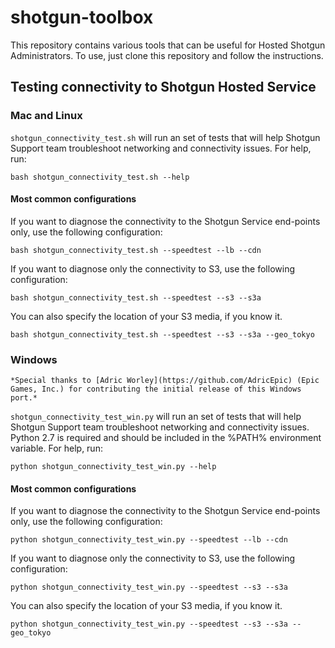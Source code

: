 # shotgun-toolbox
This repository contains various tools that can be useful for Hosted Shotgun Administrators. To use, just clone this
repository and follow the instructions.

## Testing connectivity to Shotgun Hosted Service

### Mac and Linux
`shotgun_connectivity_test.sh` will run an set of tests that will help Shotgun Support team troubleshoot networking
and connectivity issues. For help, run:

    bash shotgun_connectivity_test.sh --help
    
#### Most common configurations
If you want to diagnose the connectivity to the Shotgun Service end-points only, use the following configuration:

    bash shotgun_connectivity_test.sh --speedtest --lb --cdn

If you want to diagnose only the connectivity to S3, use the following configuration:

    bash shotgun_connectivity_test.sh --speedtest --s3 --s3a
    
You can also specify the location of your S3 media, if you know it.

    bash shotgun_connectivity_test.sh --speedtest --s3 --s3a --geo_tokyo

### Windows
    *Special thanks to [Adric Worley](https://github.com/AdricEpic) (Epic Games, Inc.) for contributing the initial release of this Windows port.*
`shotgun_connectivity_test_win.py` will run an set of tests that will help Shotgun Support team troubleshoot networking
and connectivity issues. Python 2.7 is required and should be included in the %PATH% environment variable. For help, run:

    python shotgun_connectivity_test_win.py --help

#### Most common configurations
If you want to diagnose the connectivity to the Shotgun Service end-points only, use the following configuration:

    python shotgun_connectivity_test_win.py --speedtest --lb --cdn

If you want to diagnose only the connectivity to S3, use the following configuration:

    python shotgun_connectivity_test_win.py --speedtest --s3 --s3a

You can also specify the location of your S3 media, if you know it.

    python shotgun_connectivity_test_win.py --speedtest --s3 --s3a --geo_tokyo
